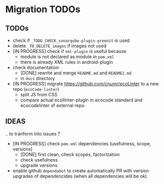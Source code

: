 
# Migration TODOs

## TODOs

- check if `_TODO_CHECK_sonarqube-plugin-greenit` is used
- delete `_TO_DELETE_images` if images not used
- [IN PROGRESS] check if `xml-plugin` is useful because
  - module is not declared as module in `pom.xml`
  - there is already XML rules in android-plugin
- check documentation
  - [DONE] rewrite and merge `README.md` and `README2.md`
  - in `docs` directory
- [IN PROGRESS] migrate https://github.com/cnumr/ecoLinter to a new repo (`ecoCode-linter`)
  - split JS from CSS
  - compare actual ecollinter-plugin in ecocode standard and ecocodelinter of external repo

## IDEAS

.. to tranform into issues ?

- [IN PROGRESS] check `pom.xml` dependencies (usefulness, scope, versions)
  - [DONE] first clean, check scopes, factorization
  - check usefulness
  - upgrade versions
- enable github `dependabot` to create automatically PR with version upgrades of dependencides (when all dependencies will be ok)
